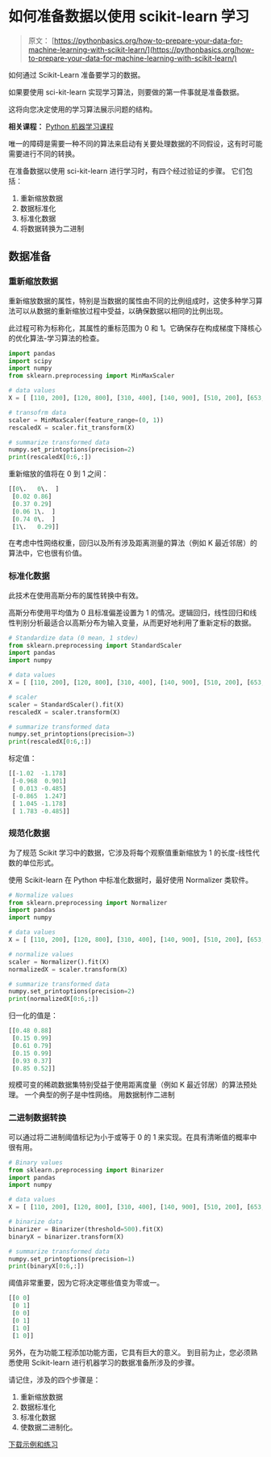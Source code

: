 # 如何准备数据以使用 scikit-learn 学习

> 原文： [https://pythonbasics.org/how-to-prepare-your-data-for-machine-learning-with-scikit-learn/](https://pythonbasics.org/how-to-prepare-your-data-for-machine-learning-with-scikit-learn/)

如何通过 Scikit-Learn 准备要学习的数据。

如果要使用 sci-kit-learn 实现学习算法，则要做的第一件事就是准备数据。

这将向您决定使用的学习算法展示问题的结构。

**相关课程：** [Python 机器学习课程](https://gum.co/MnRYU)

唯一的障碍是需要一种不同的算法来启动有关要处理数据的不同假设，这有时可能需要进行不同的转换。

在准备数据以使用 sci-kit-learn 进行学习时，有四个经过验证的步骤。 它们包括：

1.  重新缩放数据
2.  数据标准化
3.  标准化数据
4.  将数据转换为二进制

## 数据准备

### 重新缩放数据

重新缩放数据的属性，特别是当数据的属性由不同的比例组成时，这使多种学习算法可以从数据的重新缩放过程中受益，以确保数据以相同的比例出现。

此过程可称为标称化，其属性的重标范围为 0 和 1。它确保存在构成梯度下降核心的优化算法-学习算法的检查。

```py
import pandas
import scipy
import numpy
from sklearn.preprocessing import MinMaxScaler

# data values
X = [ [110, 200], [120, 800], [310, 400], [140, 900], [510, 200], [653, 400] ,[310, 880] ]

# transofrm data
scaler = MinMaxScaler(feature_range=(0, 1))
rescaledX = scaler.fit_transform(X)

# summarize transformed data
numpy.set_printoptions(precision=2)
print(rescaledX[0:6,:])

```

重新缩放的值将在 0 到 1 之间：

```py
[[0\.   0\.  ]
 [0.02 0.86]
 [0.37 0.29]
 [0.06 1\.  ]
 [0.74 0\.  ]
 [1\.   0.29]]     

```

在考虑中性网络权重，回归以及所有涉及距离测量的算法（例如 K 最近邻居）的算法中，它也很有价值。

### 标准化数据

此技术在使用高斯分布的属性转换中有效。

高斯分布使用平均值为 0 且标准偏差设置为 1 的情况。逻辑回归，线性回归和线性判别分析最适合以高斯分布为输入变量，从而更好地利用了重新定标的数据。

```py
# Standardize data (0 mean, 1 stdev)
from sklearn.preprocessing import StandardScaler
import pandas
import numpy

# data values
X = [ [110, 200], [120, 800], [310, 400], [140, 900], [510, 200], [653, 400] ,[310, 880] ]

# scaler
scaler = StandardScaler().fit(X)
rescaledX = scaler.transform(X)

# summarize transformed data
numpy.set_printoptions(precision=3)
print(rescaledX[0:6,:])

```

标定值：

```py
[[-1.02  -1.178]
 [-0.968  0.901]
 [ 0.013 -0.485]
 [-0.865  1.247]
 [ 1.045 -1.178]
 [ 1.783 -0.485]]     

```

### 规范化数据

为了规范 Scikit 学习中的数据，它涉及将每个观察值重新缩放为 1 的长度-线性代数的单位形式。

使用 Scikit-learn 在 Python 中标准化数据时，最好使用 Normalizer 类软件。

```py
# Normalize values
from sklearn.preprocessing import Normalizer
import pandas
import numpy

# data values
X = [ [110, 200], [120, 800], [310, 400], [140, 900], [510, 200], [653, 400] ,[310, 880] ]

# normalize values
scaler = Normalizer().fit(X)
normalizedX = scaler.transform(X)

# summarize transformed data
numpy.set_printoptions(precision=2)
print(normalizedX[0:6,:])

```

归一化的值是：

```py
[[0.48 0.88]
 [0.15 0.99]
 [0.61 0.79]
 [0.15 0.99]
 [0.93 0.37]
 [0.85 0.52]]  

```

规模可变的稀疏数据集特别受益于使用距离度量（例如 K 最近邻居）的算法预处理。 一个典型的例子是中性网络。 用数据制作二进制

### 二进制数据转换

可以通过将二进制阈值标记为小于或等于 0 的 1 来实现。在具有清晰值的概率中很有用。

```py
# Binary values
from sklearn.preprocessing import Binarizer
import pandas
import numpy

# data values
X = [ [110, 200], [120, 800], [310, 400], [140, 900], [510, 200], [653, 400] ,[310, 880] ]

# binarize data
binarizer = Binarizer(threshold=500).fit(X)
binaryX = binarizer.transform(X)

# summarize transformed data
numpy.set_printoptions(precision=1)
print(binaryX[0:6,:])

```

阈值非常重要，因为它将决定哪些值变为零或一。

```py
[[0 0]
 [0 1]
 [0 0]
 [0 1]
 [1 0]
 [1 0]]     

```

另外，在为功能工程添加功能方面，它具有巨大的意义。 到目前为止，您必须熟悉使用 Scikit-learn 进行机器学习的数据准备所涉及的步骤。

请记住，涉及的四个步骤是：

1.  重新缩放数据
2.  数据标准化
3.  标准化数据
4.  使数据二进制化。

[下载示例和练习](https://gum.co/MnRYU)